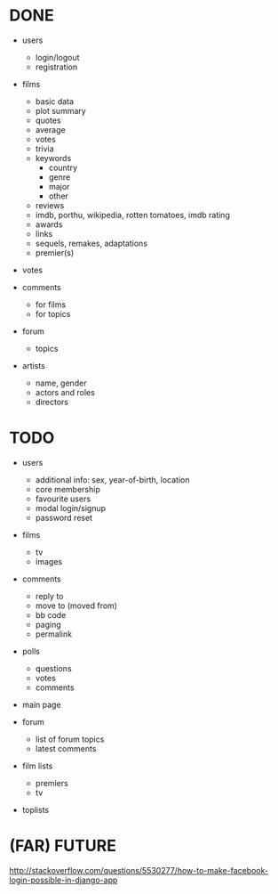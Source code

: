 # DONE

- users
    - login/logout
    - registration

- films
    - basic data
    - plot summary
    - quotes
    - average
    - votes
    - trivia
    - keywords
        - country
        - genre
        - major
        - other
    - reviews
    - imdb, porthu, wikipedia, rotten tomatoes, imdb rating
    - awards
    - links
    - sequels, remakes, adaptations
    - premier(s)

- votes

- comments
    - for films
    - for topics

- forum
    - topics

- artists
    - name, gender
    - actors and roles
    - directors


# TODO

- users
    - additional info: sex, year-of-birth, location
    - core membership
    - favourite users
    - modal login/signup
    - password reset

- films
    - tv
    - images

- comments
    - reply to
    - move to (moved from)
    - bb code
    - paging
    - permalink

- polls
    - questions
    - votes
    - comments

- main page

- forum
    - list of forum topics
    - latest comments

- film lists
    - premiers
    - tv

- toplists


# (FAR) FUTURE

http://stackoverflow.com/questions/5530277/how-to-make-facebook-login-possible-in-django-app
